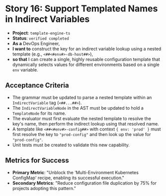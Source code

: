 # Story 16: Support Templated Names in Indirect Variables

- **Project**: `template-engine-ts`
- **Status**: `verified completed`
- **As a** DevOps Engineer,
- **I want to** construct the key for an indirect variable lookup using a nested template (e.g., `<##<#env#>-db-host##>`),
- **so that** I can create a single, highly reusable configuration template that dynamically selects values for different environments based on a single `env` variable.

## Acceptance Criteria

- The grammar must be updated to parse a nested template within an `IndirectVariable` tag (`<##...##>`).
- The `IndirectVariableNode` in the AST must be updated to hold a `TemplateNode` for its name.
- The evaluator must first evaluate the nested template to resolve the key's name, then perform the indirect lookup using that resolved name.
- A template like `<##<#env#>-config##>` with context `{ env: 'prod' }` must first resolve the key to `"prod-config"` and then look up the value for `"prod-config"`.
- Unit tests must be created to validate this new capability.

## Metrics for Success

- **Primary Metric**: "Unblock the 'Multi-Environment Kubernetes ConfigMap' recipe, enabling its successful execution."
- **Secondary Metrics**: "Reduce configuration file duplication by 75% for projects adopting this pattern."
